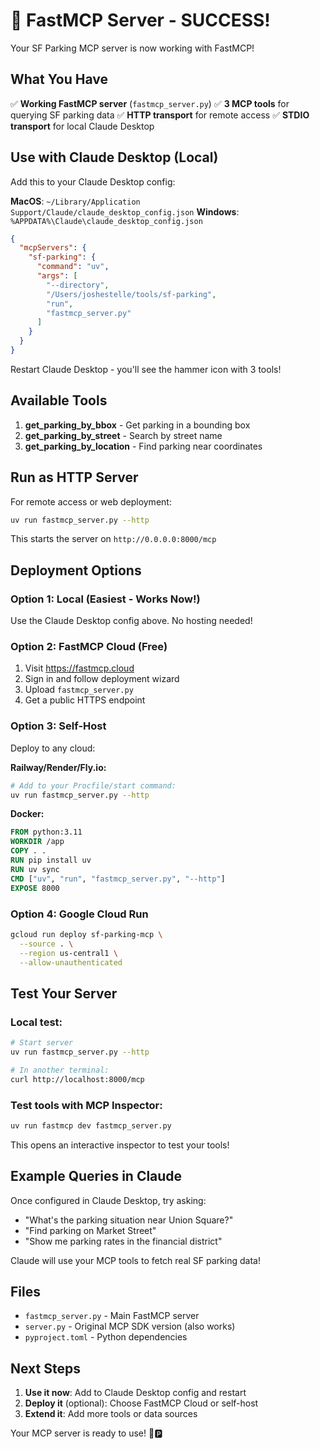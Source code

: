 # 🎉 FastMCP Server - SUCCESS!

Your SF Parking MCP server is now working with FastMCP!

## What You Have

✅ **Working FastMCP server** (`fastmcp_server.py`)
✅ **3 MCP tools** for querying SF parking data
✅ **HTTP transport** for remote access
✅ **STDIO transport** for local Claude Desktop

## Use with Claude Desktop (Local)

Add this to your Claude Desktop config:

**MacOS**: `~/Library/Application Support/Claude/claude_desktop_config.json`
**Windows**: `%APPDATA%\Claude\claude_desktop_config.json`

```json
{
  "mcpServers": {
    "sf-parking": {
      "command": "uv",
      "args": [
        "--directory",
        "/Users/joshestelle/tools/sf-parking",
        "run",
        "fastmcp_server.py"
      ]
    }
  }
}
```

Restart Claude Desktop - you'll see the hammer icon with 3 tools!

## Available Tools

1. **get_parking_by_bbox** - Get parking in a bounding box
2. **get_parking_by_street** - Search by street name
3. **get_parking_by_location** - Find parking near coordinates

## Run as HTTP Server

For remote access or web deployment:

```bash
uv run fastmcp_server.py --http
```

This starts the server on `http://0.0.0.0:8000/mcp`

## Deployment Options

### Option 1: Local (Easiest - Works Now!)
Use the Claude Desktop config above. No hosting needed!

### Option 2: FastMCP Cloud (Free)
1. Visit https://fastmcp.cloud
2. Sign in and follow deployment wizard
3. Upload `fastmcp_server.py`
4. Get a public HTTPS endpoint

### Option 3: Self-Host
Deploy to any cloud:

**Railway/Render/Fly.io:**
```bash
# Add to your Procfile/start command:
uv run fastmcp_server.py --http
```

**Docker:**
```dockerfile
FROM python:3.11
WORKDIR /app
COPY . .
RUN pip install uv
RUN uv sync
CMD ["uv", "run", "fastmcp_server.py", "--http"]
EXPOSE 8000
```

### Option 4: Google Cloud Run
```bash
gcloud run deploy sf-parking-mcp \
  --source . \
  --region us-central1 \
  --allow-unauthenticated
```

## Test Your Server

### Local test:
```bash
# Start server
uv run fastmcp_server.py --http

# In another terminal:
curl http://localhost:8000/mcp
```

### Test tools with MCP Inspector:
```bash
uv run fastmcp dev fastmcp_server.py
```

This opens an interactive inspector to test your tools!

## Example Queries in Claude

Once configured in Claude Desktop, try asking:

- "What's the parking situation near Union Square?"
- "Find parking on Market Street"
- "Show me parking rates in the financial district"

Claude will use your MCP tools to fetch real SF parking data!

## Files

- `fastmcp_server.py` - Main FastMCP server
- `server.py` - Original MCP SDK version (also works)
- `pyproject.toml` - Python dependencies

## Next Steps

1. **Use it now**: Add to Claude Desktop config and restart
2. **Deploy it** (optional): Choose FastMCP Cloud or self-host
3. **Extend it**: Add more tools or data sources

Your MCP server is ready to use! 🚗🅿️
